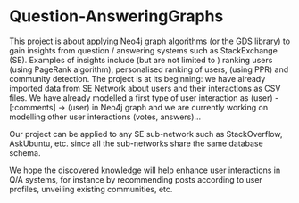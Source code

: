 # Question-AnsweringGraphs

This project is about applying Neo4j graph algorithms (or the GDS library) to gain insights from question / answering systems such as StackExchange (SE). Examples of insights include (but are not limited to ) ranking users (using PageRank algorithm), personalised ranking of users, (using PPR) and community detection.
The project is at its beginning: we have already imported data from SE Network about users and their interactions as CSV files. We have already modelled a first type of user interaction as (user) -[:comments] -> (user) in Neo4j graph and we are currently working on modelling other user interactions (votes, answers)...

Our project can be applied to any SE sub-network such as StackOverflow, AskUbuntu, etc. since all the sub-networks share the same database schema.

We hope the discovered knowledge will help enhance user interactions in Q/A systems, for instance by recommending posts according to user profiles, unveiling existing communities, etc.
